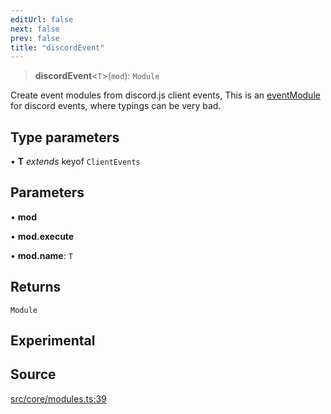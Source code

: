 ```yaml
---
editUrl: false
next: false
prev: false
title: "discordEvent"
---
```


> **discordEvent**\<`T`\>(`mod`): `Module`

Create event modules from discord.js client events,
This is an [eventModule](../../../../../../v4/api/functions/eventmodule) for discord events,
where typings can be very bad.

## Type parameters

• **T** *extends* keyof `ClientEvents`

## Parameters

• **mod**

• **mod.execute**

• **mod.name**: `T`

## Returns

`Module`

## Experimental

## Source

[src/core/modules.ts:39](https://github.com/sern-handler/handler/blob/67bb4d4b9fa126f24874a3de1d4378e9fe9aca07/src/core/modules.ts#L39)
